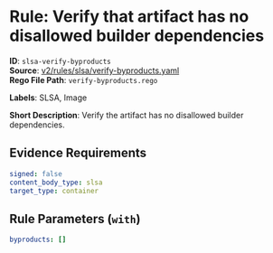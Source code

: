 # Rule: Verify that artifact has no disallowed builder dependencies

**ID**: `slsa-verify-byproducts`  
**Source**: [v2/rules/slsa/verify-byproducts.yaml](scribe-public/sample-policies.git/v2/rules/slsa/verify-byproducts.yaml)  
**Rego File Path**: `verify-byproducts.rego`  

**Labels**: SLSA, Image

**Short Description**: Verify the artifact has no disallowed builder dependencies.

## Evidence Requirements

```yaml
signed: false
content_body_type: slsa
target_type: container
```
## Rule Parameters (`with`)

```yaml
byproducts: []
```
